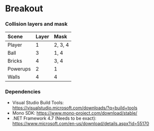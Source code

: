 # Breakout

### Collision layers and mask

| Scene    | Layer  | Mask    |
|:---------|:-------|:--------|
| Player   | 1      | 2, 3, 4 |
| Ball     | 3      | 1, 4    |
| Bricks   | 4      | 3, 4    |
| Powerups | 2      | 1       |
| Walls    | 4      | 4       |

### Dependencies

+ Visual Studio Build Tools: https://visualstudio.microsoft.com/downloads/?q=build+tools
+ Mono SDK: https://www.mono-project.com/download/stable/
+ .NET Framework 4.7 (Needs to be exact): https://www.microsoft.com/en-us/download/details.aspx?id=55170
